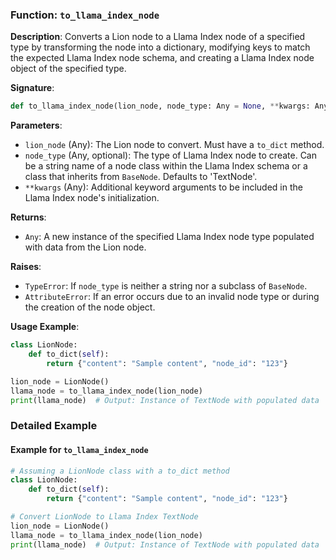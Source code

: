 
### Function: `to_llama_index_node`

**Description**:
Converts a Lion node to a Llama Index node of a specified type by transforming the node into a dictionary, modifying keys to match the expected Llama Index node schema, and creating a Llama Index node object of the specified type.

**Signature**:
```python
def to_llama_index_node(lion_node, node_type: Any = None, **kwargs: Any) -> Any
```

**Parameters**:
- `lion_node` (Any): The Lion node to convert. Must have a `to_dict` method.
- `node_type` (Any, optional): The type of Llama Index node to create. Can be a string name of a node class within the Llama Index schema or a class that inherits from `BaseNode`. Defaults to 'TextNode'.
- `**kwargs` (Any): Additional keyword arguments to be included in the Llama Index node's initialization.

**Returns**:
- `Any`: A new instance of the specified Llama Index node type populated with data from the Lion node.

**Raises**:
- `TypeError`: If `node_type` is neither a string nor a subclass of `BaseNode`.
- `AttributeError`: If an error occurs due to an invalid node type or during the creation of the node object.

**Usage Example**:
```python
class LionNode:
    def to_dict(self):
        return {"content": "Sample content", "node_id": "123"}

lion_node = LionNode()
llama_node = to_llama_index_node(lion_node)
print(llama_node)  # Output: Instance of TextNode with populated data
```

### Detailed Example

#### Example for `to_llama_index_node`

```python
# Assuming a LionNode class with a to_dict method
class LionNode:
    def to_dict(self):
        return {"content": "Sample content", "node_id": "123"}

# Convert LionNode to Llama Index TextNode
lion_node = LionNode()
llama_node = to_llama_index_node(lion_node)
print(llama_node)  # Output: Instance of TextNode with populated data
```
